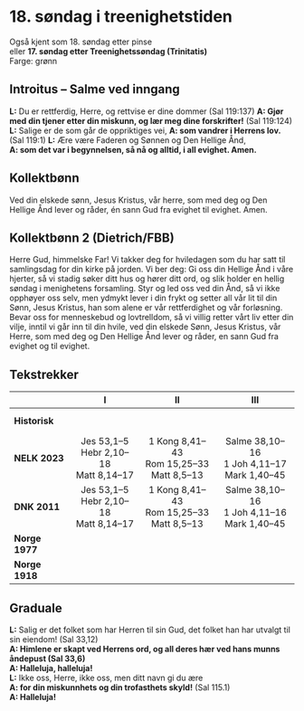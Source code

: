 # 18. søndag i treenighetstiden

Også kjent som 18. søndag etter pinse  
eller **17. søndag etter Treenighetssøndag (Trinitatis)**  
Farge: grønn  

## Introitus – Salme ved inngang

**L:** Du er rettferdig, Herre, og rettvise er dine dommer (Sal 119:137)
**A: Gjør med din tjener etter din miskunn, og lær meg dine forskrifter!** (Sal 119:124)
**L:** Salige er de som går de oppriktiges vei,
**A: som vandrer i Herrens lov.** (Sal 119:1)
**L:** Ære være Faderen og Sønnen og Den Hellige Ånd,  
**A: som det var i begynnelsen, så nå og alltid, i all evighet. Amen.**  

## Kollektbønn

Ved din elskede sønn, Jesus Kristus, vår herre, som med deg og Den Hellige Ånd lever og råder, én sann Gud fra evighet til evighet. Amen.

## Kollektbønn 2 (Dietrich/FBB)

Herre Gud, himmelske Far! Vi takker deg for hviledagen som du har satt til samlingsdag for din kirke på jorden. Vi ber deg: Gi oss din Hellige Ånd i våre hjerter, så vi stadig søker ditt hus og hører ditt ord, og slik holder en hellig søndag i menighetens forsamling. Styr og led oss ved din Ånd, så vi ikke opphøyer oss selv, men ydmykt lever i din frykt og setter all vår lit til din Sønn, Jesus Kristus, han som alene er vår rettferdighet og vår forløsning. Bevar oss for menneskebud og lovtrelldom, så vi villig retter vårt liv etter din vilje, inntil vi går inn til din hvile, ved din elskede Sønn, Jesus Kristus, vår Herre, som med deg og Den Hellige Ånd lever og råder, en sann Gud fra evighet og til evighet.

## Tekstrekker

| |**I**|**II**|**III**|
|:---|:---:|:---:|:---:|
|**Historisk**| <br> <br> | <br> <br> | <br> <br> |
|**NELK 2023**|Jes 53,1–5<br>Hebr 2,10–18<br>Matt 8,14–17|1 Kong 8,41–43<br>Rom 15,25–33<br>Matt 8,5–13|Salme 38,10–16<br>1 Joh 4,11–17<br>Mark 1,40–45|
|**DNK 2011**|Jes 53,1–5<br>Hebr 2,10–18<br>Matt 8,14–17|1 Kong 8,41–43<br>Rom 15,25–33<br>Matt 8,5–13|Salme 38,10–16<br>1 Joh 4,11–16<br>Mark 1,40–45|
|**Norge 1977**| <br> <br> | <br> <br> | <br> <br> |
|**Norge 1918**| <br> <br> | <br> <br> | <br> <br> |

## Graduale

**L:** Salig er det folket som har Herren til sin Gud, det folket han har utvalgt til sin eiendom! (Sal 33,12)  
**A: Himlene er skapt ved Herrens ord, og all deres hær ved hans munns åndepust (Sal 33,6)**  
**A: Halleluja, halleluja!**  
**L:** Ikke oss, Herre, ikke oss, men ditt navn gi du ære  
**A: for din miskunnhets og din trofasthets skyld!** (Sal 115.1)  
**A: Halleluja!** 